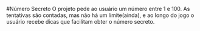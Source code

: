 #Número Secreto
O projeto pede ao usuário um número entre 1 e 100. As tentativas são contadas, mas não há um limite(ainda), e ao longo do jogo o usuário recebe dicas que facilitam obter o número secreto. 
